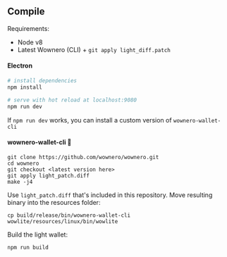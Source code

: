 ## Compile

Requirements:

- Node v8
- Latest Wownero (CLI) + `git apply light_diff.patch`

#### Electron

``` bash
# install dependencies
npm install

# serve with hot reload at localhost:9080
npm run dev
```

If `npm run dev` works, you can install a custom version of `wownero-wallet-cli`

#### wownero-wallet-cli :star2:

```
git clone https://github.com/wownero/wownero.git
cd wownero
git checkout <latest version here>
git apply light_patch.diff
make -j4
```

Use `light_patch.diff` that's included in this repository. Move resulting binary into the resources folder:

```
cp build/release/bin/wownero-wallet-cli wowlite/resources/linux/bin/wowlite
```

Build the light wallet:

```
npm run build
```